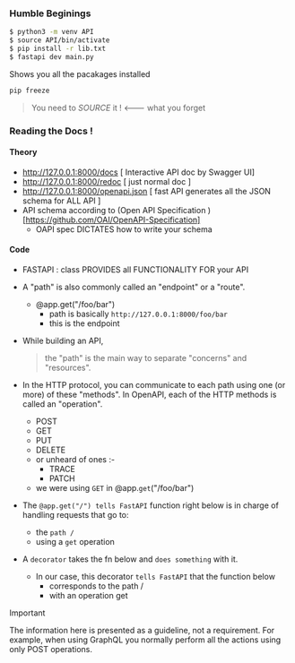 ### Humble Beginings 

```sh
$ python3 -m venv API
$ source API/bin/activate
$ pip install -r lib.txt
$ fastapi dev main.py
```

Shows you all the pacakages installed 
```sh
pip freeze
```
> You need to _SOURCE_ it ! <--- what you forget

### Reading the Docs ! 

#### Theory
- http://127.0.0.1:8000/docs          [ Interactive API doc by Swagger UI]
- http://127.0.0.1:8000/redoc         [ just normal doc ]
-  http://127.0.0.1:8000/openapi.json [ fast API generates all the JSON schema for ALL API ]
- API schema according to (Open API Specification )[https://github.com/OAI/OpenAPI-Specification]
    - OAPI spec DICTATES how to write your schema


#### Code    
- FASTAPI : class PROVIDES all FUNCTIONALITY FOR your API
- A "path" is also commonly called an "endpoint" or a "route".
    - @app.get("/foo/bar")
        - path is basically `http://127.0.0.1:8000/foo/bar`
        - this is the endpoint
- While building an API, 
    > the "path" is the main way to separate "concerns" and "resources".
- In the HTTP protocol, you can communicate to each path 
  using one (or more) of these "methods".
  In OpenAPI, each of the HTTP methods is called an "operation".
    - POST
    - GET
    - PUT
    - DELETE
    - or unheard of ones :-
        - TRACE
        - PATCH
    - we were using `GET` in @app.`get`("/foo/bar")

- The `@app.get("/") tells FastAPI` function right below is in charge of handling requests that go to:
    - the `path /`
    - using a `get` operation
- A `decorator` takes the fn below and `does something` with it.
    - In our case, this decorator `tells FastAPI` that the function below 
        - corresponds to the path / 
        - with an operation get

>[!IMPORTANT]
> The information here is presented as a guideline, not a requirement.
> For example, when using GraphQL you normally perform all the actions using only POST operations.